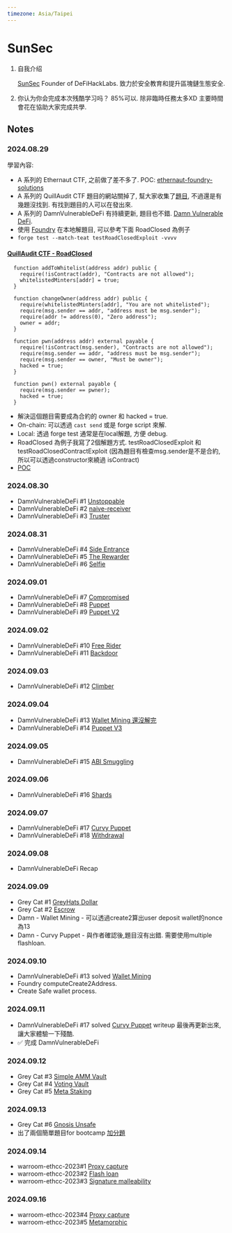 ```yaml
---
timezone: Asia/Taipei
---
```



# SunSec

1. 自我介绍
   
   [SunSec](https://x.com/1nf0s3cpt) Founder of DeFiHackLabs. 致力於安全教育和提升區塊鏈生態安全.
2. 你认为你会完成本次残酷学习吗？
   85%可以. 除非臨時任務太多XD 主要時間會花在協助大家完成共學.

## Notes

<!-- Content_START -->

### 2024.08.29

學習內容: 
- A 系列的 Ethernaut CTF, 之前做了差不多了. POC: [ethernaut-foundry-solutions](https://github.com/SunWeb3Sec/ethernaut-foundry-solutions)
- A 系列的 QuillAudit CTF 題目的網站關掉了, 幫大家收集了[題目](./Writeup/SunSec/src/QuillCTF/), 不過還是有幾題沒找到. 有找到題目的人可以在發出來.
- A 系列的 DamnVulnerableDeFi 有持續更新, 題目也不錯. [Damn Vulnerable DeFi](https://github.com/theredguild/damn-vulnerable-defi/tree/v4.0.0).
- 使用 [Foundry](https://book.getfoundry.sh/) 在本地解題目, 可以參考下面 RoadClosed 為例子
- ``forge test --match-teat testRoadClosedExploit -vvvv``
#### [QuillAudit CTF - RoadClosed](./Writeup/SunSec/QuillCTF/test/RoadClosed.t.sol)
```
  function addToWhitelist(address addr) public {
    require(!isContract(addr), "Contracts are not allowed");
    whitelistedMinters[addr] = true;
  }

  function changeOwner(address addr) public {
    require(whitelistedMinters[addr], "You are not whitelisted");
    require(msg.sender == addr, "address must be msg.sender");
    require(addr != address(0), "Zero address");
    owner = addr;
  }

  function pwn(address addr) external payable {
    require(!isContract(msg.sender), "Contracts are not allowed");
    require(msg.sender == addr, "address must be msg.sender");
    require(msg.sender == owner, "Must be owner");
    hacked = true;
  }

  function pwn() external payable {
    require(msg.sender == pwner);
    hacked = true;
  }
```
- 解決這個題目需要成為合約的 owner 和 hacked = true.
- On-chain: 可以透過 ``cast send`` 或是 forge script 來解.
- Local: 透過 forge test 通常是在local解題, 方便 debug.
- RoadClosed 為例子我寫了2個解題方式. testRoadClosedExploit 和 testRoadClosedContractExploit (因為題目有檢查msg.sender是不是合約, 所以可以透過constructor來繞過 isContract)
- [POC](./Writeup/SunSec/test/QuillCTF/RoadClosed.t.sol) 

### 2024.08.30
- DamnVulnerableDeFi #1 [Unstoppable](./Writeup/SunSec/damn-vulnerable-defi-writeup.md#unstoppable)
- DamnVulnerableDeFi #2 [naive-receiver](./Writeup/SunSec/damn-vulnerable-defi-writeup.md#naive-receiver)
- DamnVulnerableDeFi #3 [Truster](./Writeup/SunSec/damn-vulnerable-defi-writeup.md#truster)

### 2024.08.31
- DamnVulnerableDeFi #4 [Side Entrance](./Writeup/SunSec/damn-vulnerable-defi-writeup.md#side-entrance)
- DamnVulnerableDeFi #5 [The Rewarder](./Writeup/SunSec/damn-vulnerable-defi-writeup.md#the-rewarder)
- DamnVulnerableDeFi #6 [Selfie](./Writeup/SunSec/damn-vulnerable-defi-writeup.md#selfie)

### 2024.09.01
- DamnVulnerableDeFi #7 [Compromised](./Writeup/SunSec/damn-vulnerable-defi-writeup.md#compromised)
- DamnVulnerableDeFi #8 [Puppet](./Writeup/SunSec/damn-vulnerable-defi-writeup.md#puppet)
- DamnVulnerableDeFi #9 [Puppet V2](./Writeup/SunSec/damn-vulnerable-defi-writeup.md#puppet-v2)

### 2024.09.02
- DamnVulnerableDeFi #10 [Free Rider](./Writeup/SunSec/damn-vulnerable-defi-writeup.md#free-rider)
- DamnVulnerableDeFi #11 [Backdoor](./Writeup/SunSec/damn-vulnerable-defi-writeup.md#backdoor)

### 2024.09.03
- DamnVulnerableDeFi #12 [Climber](./Writeup/SunSec/damn-vulnerable-defi-writeup.md#climber)

### 2024.09.04
- DamnVulnerableDeFi #13 [Wallet Mining 還沒解完](./Writeup/SunSec/damn-vulnerable-defi-writeup.md#wallet-mining-還沒解完)
- DamnVulnerableDeFi #14 [Puppet V3](./Writeup/SunSec/damn-vulnerable-defi-writeup.md#puppet-v3)

### 2024.09.05
- DamnVulnerableDeFi #15 [ABI Smuggling](./Writeup/SunSec/damn-vulnerable-defi-writeup.md#abi-smuggling)

### 2024.09.06
- DamnVulnerableDeFi #16 [Shards](./Writeup/SunSec/damn-vulnerable-defi-writeup.md#shards)

### 2024.09.07
- DamnVulnerableDeFi #17 [Curvy Puppet](./Writeup/SunSec/damn-vulnerable-defi-writeup.md#curvy-puppet)
- DamnVulnerableDeFi #18 [Withdrawal](./Writeup/SunSec/damn-vulnerable-defi-writeup.md#withdrawal)

### 2024.09.08
- DamnVulnerableDeFi Recap

### 2024.09.09
- Grey Cat #1 [GreyHats Dollar](./Writeup/SunSec/greyhats-milotruck.md#greyhats-dollar)
- Grey Cat #2 [Escrow](./Writeup/SunSec/greyhats-milotruck.md#escrow)
- Damn - Wallet Mining - 可以透過create2算出user deposit wallet的nonce為13
- Damn - Curvy Puppet - 與作者確認後,題目沒有出錯. 需要使用multiple flashloan.

### 2024.09.10
- DamnVulnerableDeFi #13 solved [Wallet Mining](./Writeup/SunSec/damn-vulnerable-defi-writeup.md#wallet-mining)
- Foundry computeCreate2Address.
- Create Safe wallet process.

### 2024.09.11
- DamnVulnerableDeFi #17 solved [Curvy Puppet](./Writeup/SunSec/damn-vulnerable-defi-writeup.md#curvy-puppet) writeup 最後再更新出來, 讓大家體驗一下殘酷.
- ✅ 完成 DamnVulnerableDeFi

### 2024.09.12
- Grey Cat #3 [Simple AMM Vault](./Writeup/SunSec/greyhats-milotruck.md#simple-amm-vault)
- Grey Cat #4 [Voting Vault](./Writeup/SunSec/greyhats-milotruck.md#voting-vault)
- Grey Cat #5 [Meta Staking](./Writeup/SunSec/greyhats-milotruck.md#meta-staking)

### 2024.09.13
- Grey Cat #6 [Gnosis Unsafe](./Writeup/SunSec/greyhats-milotruck.md#gnosis-unsafe)
- 出了兩個簡單題目for bootcamp [加分題](https://hackmd.io/@SunWeb3Sec/SJIZhzbaC)

### 2024.09.14
- warroom-ethcc-2023#1 [Proxy capture](./Writeup/SunSec/warroom-ethcc-2023.md#task-1---proxy-capture-15-points)
- warroom-ethcc-2023#2 [Flash loan](./Writeup/SunSec/warroom-ethcc-2023.md#task-2---flash-loan-25-points)
- warroom-ethcc-2023#3 [Signature malleability](./Writeup/SunSec/warroom-ethcc-2023.md#task-3---signature-malleability-30-points)

### 2024.09.16
- warroom-ethcc-2023#4 [Proxy capture](./Writeup/SunSec/warroom-ethcc-2023.md#task-4---access-control-35-points)
- warroom-ethcc-2023#5 [Metamorphic](./Writeup/SunSec/warroom-ethcc-2023.md#bonus-task---metamorphic-10-points)
  
<!-- Content_END -->
